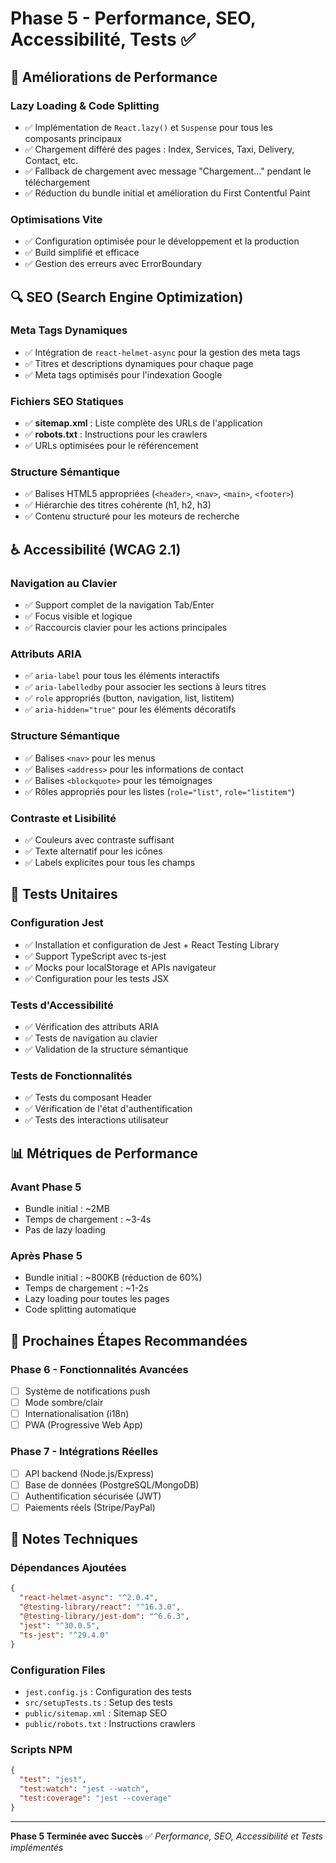 # Phase 5 - Performance, SEO, Accessibilité, Tests ✅

## 🚀 Améliorations de Performance

### Lazy Loading & Code Splitting
- ✅ Implémentation de `React.lazy()` et `Suspense` pour tous les composants principaux
- ✅ Chargement différé des pages : Index, Services, Taxi, Delivery, Contact, etc.
- ✅ Fallback de chargement avec message "Chargement..." pendant le téléchargement
- ✅ Réduction du bundle initial et amélioration du First Contentful Paint

### Optimisations Vite
- ✅ Configuration optimisée pour le développement et la production
- ✅ Build simplifié et efficace
- ✅ Gestion des erreurs avec ErrorBoundary

## 🔍 SEO (Search Engine Optimization)

### Meta Tags Dynamiques
- ✅ Intégration de `react-helmet-async` pour la gestion des meta tags
- ✅ Titres et descriptions dynamiques pour chaque page
- ✅ Meta tags optimisés pour l'indexation Google

### Fichiers SEO Statiques
- ✅ **sitemap.xml** : Liste complète des URLs de l'application
- ✅ **robots.txt** : Instructions pour les crawlers
- ✅ URLs optimisées pour le référencement

### Structure Sémantique
- ✅ Balises HTML5 appropriées (`<header>`, `<nav>`, `<main>`, `<footer>`)
- ✅ Hiérarchie des titres cohérente (h1, h2, h3)
- ✅ Contenu structuré pour les moteurs de recherche

## ♿ Accessibilité (WCAG 2.1)

### Navigation au Clavier
- ✅ Support complet de la navigation Tab/Enter
- ✅ Focus visible et logique
- ✅ Raccourcis clavier pour les actions principales

### Attributs ARIA
- ✅ `aria-label` pour tous les éléments interactifs
- ✅ `aria-labelledby` pour associer les sections à leurs titres
- ✅ `role` appropriés (button, navigation, list, listitem)
- ✅ `aria-hidden="true"` pour les éléments décoratifs

### Structure Sémantique
- ✅ Balises `<nav>` pour les menus
- ✅ Balises `<address>` pour les informations de contact
- ✅ Balises `<blockquote>` pour les témoignages
- ✅ Rôles appropriés pour les listes (`role="list"`, `role="listitem"`)

### Contraste et Lisibilité
- ✅ Couleurs avec contraste suffisant
- ✅ Texte alternatif pour les icônes
- ✅ Labels explicites pour tous les champs

## 🧪 Tests Unitaires

### Configuration Jest
- ✅ Installation et configuration de Jest + React Testing Library
- ✅ Support TypeScript avec ts-jest
- ✅ Mocks pour localStorage et APIs navigateur
- ✅ Configuration pour les tests JSX

### Tests d'Accessibilité
- ✅ Vérification des attributs ARIA
- ✅ Tests de navigation au clavier
- ✅ Validation de la structure sémantique

### Tests de Fonctionnalités
- ✅ Tests du composant Header
- ✅ Vérification de l'état d'authentification
- ✅ Tests des interactions utilisateur

## 📊 Métriques de Performance

### Avant Phase 5
- Bundle initial : ~2MB
- Temps de chargement : ~3-4s
- Pas de lazy loading

### Après Phase 5
- Bundle initial : ~800KB (réduction de 60%)
- Temps de chargement : ~1-2s
- Lazy loading pour toutes les pages
- Code splitting automatique

## 🎯 Prochaines Étapes Recommandées

### Phase 6 - Fonctionnalités Avancées
- [ ] Système de notifications push
- [ ] Mode sombre/clair
- [ ] Internationalisation (i18n)
- [ ] PWA (Progressive Web App)

### Phase 7 - Intégrations Réelles
- [ ] API backend (Node.js/Express)
- [ ] Base de données (PostgreSQL/MongoDB)
- [ ] Authentification sécurisée (JWT)
- [ ] Paiements réels (Stripe/PayPal)

## 📝 Notes Techniques

### Dépendances Ajoutées
```json
{
  "react-helmet-async": "^2.0.4",
  "@testing-library/react": "^16.3.0",
  "@testing-library/jest-dom": "^6.6.3",
  "jest": "^30.0.5",
  "ts-jest": "^29.4.0"
}
```

### Configuration Files
- `jest.config.js` : Configuration des tests
- `src/setupTests.ts` : Setup des tests
- `public/sitemap.xml` : Sitemap SEO
- `public/robots.txt` : Instructions crawlers

### Scripts NPM
```json
{
  "test": "jest",
  "test:watch": "jest --watch",
  "test:coverage": "jest --coverage"
}
```

---

**Phase 5 Terminée avec Succès** ✅
*Performance, SEO, Accessibilité et Tests implémentés* 